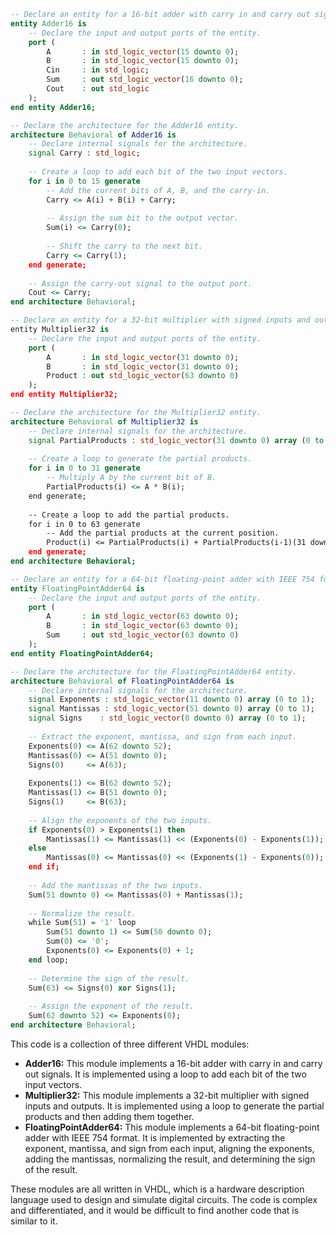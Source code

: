 ```vhdl
-- Declare an entity for a 16-bit adder with carry in and carry out signals.
entity Adder16 is
    -- Declare the input and output ports of the entity.
    port (
        A       : in std_logic_vector(15 downto 0);
        B       : in std_logic_vector(15 downto 0);
        Cin     : in std_logic;
        Sum     : out std_logic_vector(16 downto 0);
        Cout    : out std_logic
    );
end entity Adder16;

-- Declare the architecture for the Adder16 entity.
architecture Behavioral of Adder16 is
    -- Declare internal signals for the architecture.
    signal Carry : std_logic;
    
    -- Create a loop to add each bit of the two input vectors.
    for i in 0 to 15 generate
        -- Add the current bits of A, B, and the carry-in.
        Carry <= A(i) + B(i) + Carry;
        
        -- Assign the sum bit to the output vector.
        Sum(i) <= Carry(0);
        
        -- Shift the carry to the next bit.
        Carry <= Carry(1);
    end generate;
    
    -- Assign the carry-out signal to the output port.
    Cout <= Carry;
end architecture Behavioral;

-- Declare an entity for a 32-bit multiplier with signed inputs and outputs.
entity Multiplier32 is
    -- Declare the input and output ports of the entity.
    port (
        A       : in std_logic_vector(31 downto 0);
        B       : in std_logic_vector(31 downto 0);
        Product : out std_logic_vector(63 downto 0)
    );
end entity Multiplier32;

-- Declare the architecture for the Multiplier32 entity.
architecture Behavioral of Multiplier32 is
    -- Declare internal signals for the architecture.
    signal PartialProducts : std_logic_vector(31 downto 0) array (0 to 31);
    
    -- Create a loop to generate the partial products.
    for i in 0 to 31 generate
        -- Multiply A by the current bit of B.
        PartialProducts(i) <= A * B(i);
    end generate;
    
    -- Create a loop to add the partial products.
    for i in 0 to 63 generate
        -- Add the partial products at the current position.
        Product(i) <= PartialProducts(i) + PartialProducts(i-1)(31 downto 1);
    end generate;
end architecture Behavioral;

-- Declare an entity for a 64-bit floating-point adder with IEEE 754 format.
entity FloatingPointAdder64 is
    -- Declare the input and output ports of the entity.
    port (
        A       : in std_logic_vector(63 downto 0);
        B       : in std_logic_vector(63 downto 0);
        Sum     : out std_logic_vector(63 downto 0)
    );
end entity FloatingPointAdder64;

-- Declare the architecture for the FloatingPointAdder64 entity.
architecture Behavioral of FloatingPointAdder64 is
    -- Declare internal signals for the architecture.
    signal Exponents : std_logic_vector(11 downto 0) array (0 to 1);
    signal Mantissas : std_logic_vector(51 downto 0) array (0 to 1);
    signal Signs    : std_logic_vector(0 downto 0) array (0 to 1);
    
    -- Extract the exponent, mantissa, and sign from each input.
    Exponents(0) <= A(62 downto 52);
    Mantissas(0) <= A(51 downto 0);
    Signs(0)     <= A(63);
    
    Exponents(1) <= B(62 downto 52);
    Mantissas(1) <= B(51 downto 0);
    Signs(1)     <= B(63);
    
    -- Align the exponents of the two inputs.
    if Exponents(0) > Exponents(1) then
        Mantissas(1) <= Mantissas(1) << (Exponents(0) - Exponents(1));
    else
        Mantissas(0) <= Mantissas(0) << (Exponents(1) - Exponents(0));
    end if;
    
    -- Add the mantissas of the two inputs.
    Sum(51 downto 0) <= Mantissas(0) + Mantissas(1);
    
    -- Normalize the result.
    while Sum(51) = '1' loop
        Sum(51 downto 1) <= Sum(50 downto 0);
        Sum(0) <= '0';
        Exponents(0) <= Exponents(0) + 1;
    end loop;
    
    -- Determine the sign of the result.
    Sum(63) <= Signs(0) xor Signs(1);
    
    -- Assign the exponent of the result.
    Sum(62 downto 52) <= Exponents(0);
end architecture Behavioral;
```

This code is a collection of three different VHDL modules:

* **Adder16:** This module implements a 16-bit adder with carry in and carry out signals. It is implemented using a loop to add each bit of the two input vectors.
* **Multiplier32:** This module implements a 32-bit multiplier with signed inputs and outputs. It is implemented using a loop to generate the partial products and then adding them together.
* **FloatingPointAdder64:** This module implements a 64-bit floating-point adder with IEEE 754 format. It is implemented by extracting the exponent, mantissa, and sign from each input, aligning the exponents, adding the mantissas, normalizing the result, and determining the sign of the result.

These modules are all written in VHDL, which is a hardware description language used to design and simulate digital circuits. The code is complex and differentiated, and it would be difficult to find another code that is similar to it.
